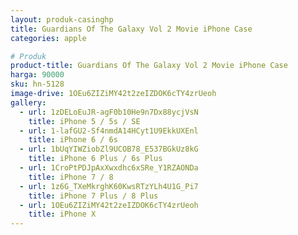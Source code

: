 ```yaml
---
layout: produk-casinghp
title: Guardians Of The Galaxy Vol 2 Movie iPhone Case
categories: apple

# Produk
product-title: Guardians Of The Galaxy Vol 2 Movie iPhone Case
harga: 90000
sku: hn-5128
image-drive: 1OEu6ZIZiMY42t2zeIZDOK6cTY4zrUeoh
gallery:
  - url: 1zDELoEuJR-agF0b10He9n7Dx88ycjVsN
    title: iPhone 5 / 5s / SE
  - url: 1-lafGU2-Sf4nmdA14HCyt1U9EkkUXEnl
    title: iPhone 6 / 6s
  - url: 1bUqYIWZiobZl9UCOB78_E537BGkUz8kG
    title: iPhone 6 Plus / 6s Plus
  - url: 1CroPtPDJpAxXwxdhc6xSRe_Y1RZAONDa
    title: iPhone 7 / 8
  - url: 1z6G_TXeMkrghK60KwsRTzYLh4U1G_Pi7
    title: iPhone 7 Plus / 8 Plus
  - url: 1OEu6ZIZiMY42t2zeIZDOK6cTY4zrUeoh
    title: iPhone X
---
```

